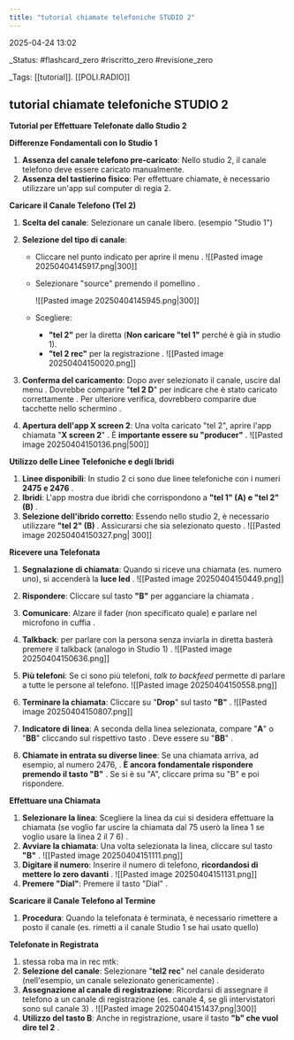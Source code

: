 ```yaml
---
title: "tutorial chiamate telefoniche STUDIO 2"
---
```


2025-04-24 13:02

_Status: #flashcard_zero  #riscritto_zero  #revisione_zero 

_Tags: [[tutorial]]. [[POLI.RADIO]]

## tutorial chiamate telefoniche STUDIO 2

**Tutorial per Effettuare Telefonate dallo Studio 2**

**Differenze Fondamentali con lo Studio 1**

1. **Assenza del canale telefono pre-caricato**: Nello studio 2, il canale telefono deve essere caricato manualmente.
2. **Assenza del tastierino fisico**: Per effettuare chiamate, è necessario utilizzare un'app sul computer di regia 2.

**Caricare il Canale Telefono (Tel 2)**

1. **Scelta del canale**: Selezionare un canale libero. (esempio "Studio 1")
2. **Selezione del tipo di canale**:
    - Cliccare nel punto indicato per aprire il menu .
      ![[Pasted image 20250404145917.png|300]]
    - Selezionare "source" premendo il pomellino .
      
      ![[Pasted image 20250404145945.png|300]]
    - Scegliere:
        - **"tel 2"** per la diretta 
          (**Non caricare "tel 1"** perché è già in studio 1).
        - **"tel 2 rec"** per la registrazione .
          ![[Pasted image 20250404150020.png]]
        
3. **Conferma del caricamento**: Dopo aver selezionato il canale, uscire dal menu . Dovrebbe comparire "**tel 2 D**" per indicare che è stato caricato correttamente . Per ulteriore verifica, dovrebbero comparire due tacchette nello schermino .
4. **Apertura dell'app X screen 2**: Una volta caricato "tel 2", aprire l'app chiamata "**X screen 2**" . È **importante essere su "producer"** .
   ![[Pasted image 20250404150136.png|500]]

**Utilizzo delle Linee Telefoniche e degli Ibridi**

1. **Linee disponibili**: In studio 2 ci sono due linee telefoniche con i numeri **2475 e 2476** .
2. **Ibridi**: L'app mostra due ibridi  che corrispondono a **"tel 1" (A) e "tel 2" (B)** .
3. **Selezione dell'ibrido corretto**: Essendo nello studio 2, è necessario utilizzare **"tel 2" (B)** . Assicurarsi che sia selezionato questo .
   ![[Pasted image 20250404150327.png| 300]]

**Ricevere una Telefonata**

1. **Segnalazione di chiamata**: Quando si riceve una chiamata (es. numero uno), si accenderà la **luce led** .
   ![[Pasted image 20250404150449.png]]
2. **Rispondere**: Cliccare sul tasto **"B"** per agganciare la chiamata .
3. **Comunicare**: Alzare il fader (non specificato quale) e parlare nel microfono in cuffia .
 
4. **Talkback**: per parlare con la persona senza inviarla in diretta basterà premere il talkback (analogo in Studio 1) .
   ![[Pasted image 20250404150636.png]]
5. **Più telefoni**: Se ci sono più telefoni, *talk to backfeed* permette di parlare a tutte le persone al telefono.
   ![[Pasted image 20250404150558.png]]

6. **Terminare la chiamata**: Cliccare su "**Drop**" sul tasto **"B"** . 
   ![[Pasted image 20250404150807.png]]
7. **Indicatore di linea**: A seconda della linea selezionata, compare "**A**" o "**BB**" cliccando sul rispettivo tasto . Deve essere su "**BB**" .
8. **Chiamate in entrata su diverse linee**: Se una chiamata arriva, ad esempio, al numero 2476, . **È ancora fondamentale rispondere premendo il tasto "B"** . 
   Se si è su "A", cliccare prima su "B" e poi rispondere.

**Effettuare una Chiamata**

1. **Selezionare la linea**: Scegliere la linea da cui si desidera effettuare la chiamata (se voglio far uscire la chiamata dal 75  userò la linea 1 se voglio usare la linea 2 il 7 6) .
2. **Avviare la chiamata**: Una volta selezionata la linea, cliccare sul tasto **"B"** .
   ![[Pasted image 20250404151111.png]]
3. **Digitare il numero**: Inserire il numero di telefono, **ricordandosi di mettere lo zero davanti** .
   ![[Pasted image 20250404151131.png]]
4. **Premere "Dial"**: Premere il tasto "Dial"  .


**Scaricare il Canale Telefono al Termine**

1. **Procedura**: Quando la telefonata è terminata, è necessario rimettere a posto il canale  (es. rimetti a il canale Studio 1 se hai usato quello)

**Telefonate in Registrata**

1. stessa roba ma in  rec mtk:
2. **Selezione del canale**: Selezionare "**tel2 rec**" nel canale desiderato (nell'esempio, un canale selezionato genericamente) .
3. **Assegnazione al canale di registrazione**: Ricordarsi di assegnare il telefono a un canale di registrazione (es. canale 4, se gli intervistatori sono sul canale 3) .
   ![[Pasted image 20250404151437.png|300]]
4. **Utilizzo del tasto B**: Anche in registrazione, usare il tasto **"b" che vuol dire tel 2** .







